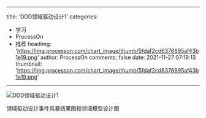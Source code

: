
---
title: 'DDD领域驱动设计1'
categories: 
 - 学习
 - ProcessOn
 - 推荐
headimg: 'https://img.processon.com/chart_image/thumb/5fdaf2cd6376895af43b1e19.png'
author: ProcessOn
comments: false
date: 2021-11-27 07:19:13
thumbnail: 'https://img.processon.com/chart_image/thumb/5fdaf2cd6376895af43b1e19.png'
---

<div>   
<img class="thumb" alt="DDD领域驱动设计1" src="https://img.processon.com/chart_image/thumb/5fdaf2cd6376895af43b1e19.png" referrerpolicy="no-referrer">
<p>领域驱动设计事件风暴结果图和领域模型设计图</p>  
</div>
            